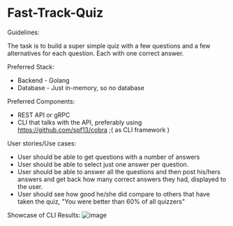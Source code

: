 # Fast-Track-Quiz

Guidelines:

The task is to build a super simple quiz with a few questions and a few alternatives for each question. Each with one correct answer. 

Preferred Stack:

- Backend - Golang
- Database - Just in-memory, so no database 

Preferred Components: 

- REST API or gRPC
- CLI that talks with the API, preferably using https://github.com/spf13/cobra ;( as CLI framework )

User stories/Use cases: 

- User should be able to get questions with a number of answers
- User should be able to select just one answer per question.
- User should be able to answer all the questions and then post his/hers answers and get back how many correct answers they had, displayed to the user.
- User should see how good he/she did compare to others that have taken the quiz, "You were better than 60% of all quizzers"

Showcase of CLI Results:
![image](https://user-images.githubusercontent.com/43804859/168429728-05eea587-3a4a-44a5-8151-feea6c917820.png)
